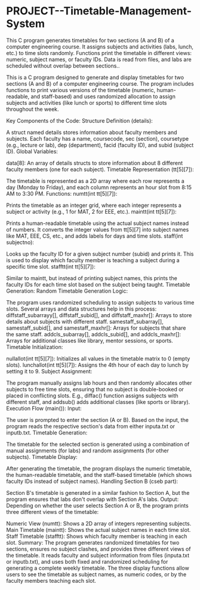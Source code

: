 # PROJECT--Timetable-Management-System
This C program generates timetables for two sections (A and B) of a computer engineering course. It assigns subjects and activities (labs, lunch, etc.) to time slots randomly. Functions print the timetable in different views: numeric, subject names, or faculty IDs. Data is read from files, and labs are scheduled without overlap between sections..



This is a C program designed to generate and display timetables for two sections (A and B) of a computer engineering course. The program includes functions to print various versions of the timetable (numeric, human-readable, and staff-based) and uses randomized allocation to assign subjects and activities (like lunch or sports) to different time slots throughout the week.

Key Components of the Code:
Structure Definition (details):

A struct named details stores information about faculty members and subjects. Each faculty has a name, coursecode, sec (section), coursetype (e.g., lecture or lab), dep (department), facid (faculty ID), and subid (subject ID).
Global Variables:

data[8]: An array of details structs to store information about 8 different faculty members (one for each subject).
Timetable Representation (tt[5][7]):

The timetable is represented as a 2D array where each row represents a day (Monday to Friday), and each column represents an hour slot from 8:15 AM to 3:30 PM.
Functions:
numtt(int tt[5][7]):

Prints the timetable as an integer grid, where each integer represents a subject or activity (e.g., 1 for MAT, 2 for EEE, etc.).
maintt(int tt[5][7]):

Prints a human-readable timetable using the actual subject names instead of numbers. It converts the integer values from tt[5][7] into subject names like MAT, EEE, CS, etc., and adds labels for days and time slots.
staff(int subjectno):

Looks up the faculty ID for a given subject number (subid) and prints it. This is used to display which faculty member is teaching a subject during a specific time slot.
stafftt(int tt[5][7]):

Similar to maintt, but instead of printing subject names, this prints the faculty IDs for each time slot based on the subject being taught.
Timetable Generation:
Random Timetable Generation Logic:

The program uses randomized scheduling to assign subjects to various time slots. Several arrays and data structures help in this process:
diffstaff_subarrayy[], diffstaff_subid[], and diffstaff_maxhr[]: Arrays to store details about subjects with different staff.
samestaff_subarray[], samestaff_subid[], and samestaff_maxhr[]: Arrays for subjects that share the same staff.
addcls_subarray[], addcls_subid[], and addcls_maxhr[]: Arrays for additional classes like library, mentor sessions, or sports.
Timetable Initialization:

nullallot(int tt[5][7]): Initializes all values in the timetable matrix to 0 (empty slots).
lunchallot(int tt[5][7]): Assigns the 4th hour of each day to lunch by setting it to 9.
Subject Assignment:

The program manually assigns lab hours and then randomly allocates other subjects to free time slots, ensuring that no subject is double-booked or placed in conflicting slots.
E.g., diffac() function assigns subjects with different staff, and addsub() adds additional classes (like sports or library).
Execution Flow (main()):
Input:

The user is prompted to enter the section (A or B). Based on the input, the program reads the respective section's data from either inputa.txt or inputb.txt.
Timetable Generation:

The timetable for the selected section is generated using a combination of manual assignments (for labs) and random assignments (for other subjects).
Timetable Display:

After generating the timetable, the program displays the numeric timetable, the human-readable timetable, and the staff-based timetable (which shows faculty IDs instead of subject names).
Handling Section B (cseb part):

Section B's timetable is generated in a similar fashion to Section A, but the program ensures that labs don't overlap with Section A's labs.
Output:
Depending on whether the user selects Section A or B, the program prints three different views of the timetable:

Numeric View (numtt): Shows a 2D array of integers representing subjects.
Main Timetable (maintt): Shows the actual subject names in each time slot.
Staff Timetable (stafftt): Shows which faculty member is teaching in each slot.
Summary:
The program generates randomized timetables for two sections, ensures no subject clashes, and provides three different views of the timetable.
It reads faculty and subject information from files (inputa.txt or inputb.txt), and uses both fixed and randomized scheduling for generating a complete weekly timetable.
The three display functions allow users to see the timetable as subject names, as numeric codes, or by the faculty members teaching each slot.






